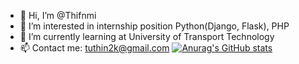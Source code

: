- 👋 Hi, I’m @Thifnmi
- 👀 I’m interested in internship position Python(Django, Flask), PHP
- 🌱 I’m currently learning at University of Transport Technology
- 📫 Contact me: tuthin2k@gmail.com
[![Anurag's GitHub stats](https://github-readme-stats.vercel.app/api?username=Thifnmi)](https://github.com/anuraghazra/github-readme-stats)
<!---
Thifnmi/Thifnmi is a ✨ special ✨ repository because its `README.md` (this file) appears on your GitHub profile.
You can click the Preview link to take a look at your changes.
--->
